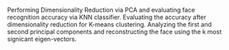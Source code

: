 Performing Dimensionality Reduction via PCA and evaluating face recognition accuracy via KNN classifier. Evaluating the accuracy after
dimensionality reduction for K-means clustering. Analyzing the first and second principal components and reconstructing the face using
the k most signicant eigen-vectors.
